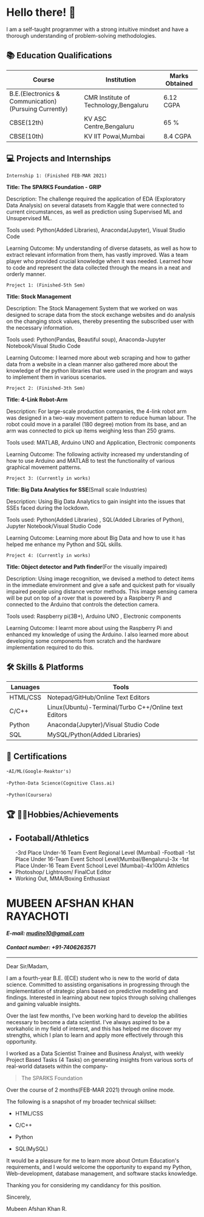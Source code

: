 # Hello there! 👋 

I am a self-taught programmer with a strong intuitive mindset and have a thorough understanding of problem-solving methodologies.



## 📚 Education Qualifications 

|  Course            |          Institution                                                       | Marks Obtained | 
| ----------------- | ------------------------------------------------------------------ | ------------------- |
| B.E.(Electronics & Communication)(Pursuing Currently) | CMR Institute of Technology,Bengaluru |      6.12 CGPA         |                      
| CBSE(12th) | KV ASC Centre,Bengaluru |                          65 %                                           |
| CBSE(10th) | KV IIT Powai,Mumbai |                               8.4 CGPA                                      |



## 💻 Projects and Internships

`Internship 1: (Finished FEB-MAR 2021)`

**Title: The SPARKS Foundation - GRIP**

Description: The challenge required the application of EDA (Exploratory Data Analysis) on several datasets from Kaggle that were connected to current circumstances, as well as prediction using Supervised ML and Unsupervised ML.


Tools used: Python(Added Libraries), Anaconda(Jupyter), Visual Studio Code 

Learning Outcome: My understanding of diverse datasets, as well as how to extract relevant information from them, has vastly improved. Was a team player who provided crucial knowledge when it was needed.
Learned how to code and represent the data collected through the means in a neat and orderly manner.


`Project 1: (Finished-5th Sem)`

 **Title: Stock Management**

Description: The Stock Management System that we worked on was designed to scrape data from the stock exchange websites and do analysis on the changing stock values, thereby presenting the subscribed user with the necessary information.

Tools used: Python(Pandas, Beautiful soup), Anaconda-Jupyter Notebook/Visual Studio Code

Learning Outcome: I learned more about web scraping and how to gather data from a website in a clean manner also gathered more about the knowledge of the python libraries that were used in the program and ways to implement them in various scenarios.


`Project 2: (Finished-3th Sem)`

 **Title: 4-Link Robot-Arm**

Description: For large-scale production companies, the 4-link robot arm was designed in a two-way movement pattern to reduce human labour. The robot could move in a parallel (180 degree) motion from its base, and an arm was connected to pick up items weighing less than 250 grams. 

Tools used: MATLAB, Arduino UNO and Application, Electronic components

Learning Outcome: The following activity increased my understanding of how to use Arduino and MATLAB to test the functionality of various graphical movement patterns.

`Project 3: (Currently in works)`

**Title: Big Data Analytics for SSE**(Small scale Industries)

Description: Using Big Data Analytics to gain insight into the issues that SSEs faced during the lockdown.


Tools used: Python(Added Libraries) , SQL(Added Libraries of Python), Jupyter Notebook/Visual Studio Code

Learning Outcome: Learning more about Big Data and how to use it has helped me enhance my Python and SQL skills.

`Project 4: (Currently in works)`

**Title: Object detector and Path finder**(For the visually impaired)

Description: Using image recognition, we devised a method to detect items in the immediate environment and give a safe and quickest path for visually impaired people using distance vector methods. This image sensing camera will be put on top of a rover that is powered by a Raspberry Pi and connected to the Arduino that controls the detection camera.

Tools used: Raspberry pi(3B+), Arduino UNO , Electronic components

Learning Outcome: I learnt more about using the Raspberry Pi and enhanced my knowledge of using the Arduino. I also learned more about developing some components from scratch and the hardware implementation required to do this.


## 🛠 Skills & Platforms

|  Lanuages           |          Tools                          |
| ----------------- | ------------------------------------------|
| HTML/CSS | Notepad/GitHub/Online Text Editors |                  
| C/C++ | Linux(Ubuntu)-Terminal/Turbo C++/Online text Editors |
| Python | Anaconda(Jupyter)/Visual Studio Code | 
| SQL    | MySQL/Python(Added Libraries)|





## 📜 Certifications

-`AI/ML(Google-Reaktor's)`

-`Python-Data Science(Cognitive Class.ai)`

-`Python(Coursera)`


## 🏆 🏃🏼Hobbies/Achievements

- Footaball/Athletics
   -
    -3rd Place Under-16 Team Event Regional Level (Mumbai) -Football
    -1st Place Under 16-Team Event School Level(Mumbai/Bengaluru)-3x
    -1st Place Under-16 Team Event School Level (Mumbai)-4x100m Athletics
- Photoshop/ Lightroom/ FinalCut Editor
- Working Out, MMA/Boxing Enthusiast

## 
##

# **MUBEEN AFSHAN KHAN RAYACHOTI**
 
 #### *E-mail: mudino10@gmail.com*
 #### *Contact number: +91-7406263571*
 ---
 
 Dear Sir/Madam,
 
I am a fourth-year B.E. (ECE) student who is new to the world of data science. Committed to assisting organisations in progressing through the implementation of strategic plans based on predictive modelling and findings. Interested in learning about new topics through solving challenges and gaining valuable insights.

Over the last few months, I've been working hard to develop the abilities necessary to become a data scientist. I've always aspired to be a workaholic in my field of interest, and this has helped me discover my strengths, which I plan to learn and apply more effectively through this opportunity.

I worked as a Data Scientist Trainee and Business Analyst, with weekly Project Based Tasks (4 Tasks) on generating insights from various sorts of real-world datasets within the company- 

> The SPARKS Foundation 

Over the course of 2 months(FEB-MAR 2021) through online mode.

The following is a snapshot of my broader technical skillset:

 + HTML/CSS 
    
+ C/C++

+ Python

+ SQL(MySQL)

It would be a pleasure for me to learn more about Ontum Education's requirements, and I would welcome the opportunity to expand my Python, Web-development, database management, and software stacks knowledge.

Thanking you for considering my candidancy for this position.


Sincerely,


Mubeen Afshan Khan R.

